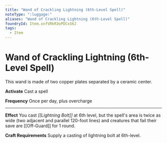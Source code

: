```yaml
---
title: "Wand of Crackling Lightning (6th-Level Spell)"
noteType: ":luggage:"
aliases: "Wand of Crackling Lightning (6th-Level Spell)"
foundryId: Item.xnfVRkR3oPDCxS6J
tags:
  - Item
---
```


# Wand of Crackling Lightning (6th-Level Spell)

This wand is made of two copper plates separated by a ceramic center.

**Activate** Cast a spell

**Frequency** Once per day, plus overcharge

* * *

**Effect** You cast _[[Lightning Bolt]]_ at 6th level, but the spell's area is twice as wide (two adjacent and parallel 120-foot lines) and creatures that fail their save are [[Off-Guard]] for 1 round.

**Craft Requirements** Supply a casting of lightning bolt at 6th-level.

